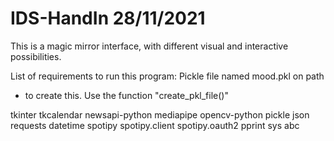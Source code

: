 # IDS-HandIn 28/11/2021

This is a magic mirror interface, with different visual and interactive possibilities.

List of requirements to run this program:
Pickle file named mood.pkl on path
 - to create this. Use the function "create_pkl_file()"

tkinter
tkcalendar
newsapi-python
mediapipe
opencv-python
pickle
json
requests
datetime
spotipy
spotipy.client
spotipy.oauth2
pprint
sys
abc


